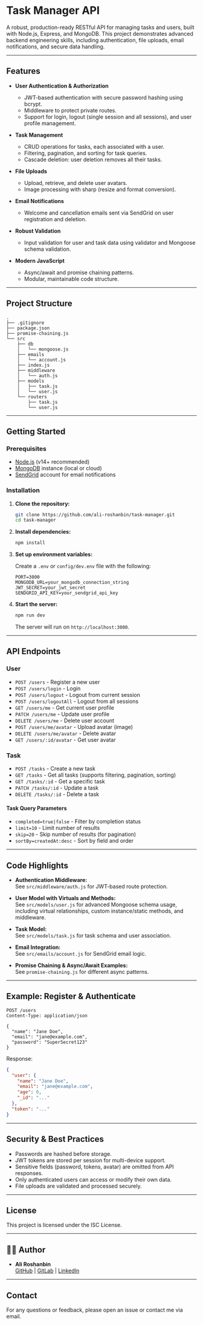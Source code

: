 # Task Manager API

A robust, production-ready RESTful API for managing tasks and users, built with Node.js, Express, and MongoDB. This project demonstrates advanced backend engineering skills, including authentication, file uploads, email notifications, and secure data handling.

---

## Features

- **User Authentication & Authorization**
  - JWT-based authentication with secure password hashing using bcrypt.
  - Middleware to protect private routes.
  - Support for login, logout (single session and all sessions), and user profile management.

- **Task Management**
  - CRUD operations for tasks, each associated with a user.
  - Filtering, pagination, and sorting for task queries.
  - Cascade deletion: user deletion removes all their tasks.

- **File Uploads**
  - Upload, retrieve, and delete user avatars.
  - Image processing with sharp (resize and format conversion).

- **Email Notifications**
  - Welcome and cancellation emails sent via SendGrid on user registration and deletion.

- **Robust Validation**
  - Input validation for user and task data using validator and Mongoose schema validation.

- **Modern JavaScript**
  - Async/await and promise chaining patterns.
  - Modular, maintainable code structure.

---

## Project Structure

```
.
├── .gitignore
├── package.json
├── promise-chaining.js
└── src
    ├── db
    │   └── mongoose.js
    ├── emails
    │   └── account.js
    ├── index.js
    ├── middleware
    │   └── auth.js
    ├── models
    │   ├── task.js
    │   └── user.js
    └── routers
        ├── task.js
        └── user.js
```

---

## Getting Started

### Prerequisites

- [Node.js](https://nodejs.org/) (v14+ recommended)
- [MongoDB](https://www.mongodb.com/) instance (local or cloud)
- [SendGrid](https://sendgrid.com/) account for email notifications

### Installation

1. **Clone the repository:**
   ```sh
   git clone https://github.com/ali-roshanbin/task-manager.git
   cd task-manager
   ```

2. **Install dependencies:**
   ```sh
   npm install
   ```

3. **Set up environment variables:**

   Create a `.env` or `config/dev.env` file with the following:

   ```
   PORT=3000
   MONGODB_URL=your_mongodb_connection_string
   JWT_SECRET=your_jwt_secret
   SENDGRID_API_KEY=your_sendgrid_api_key
   ```

4. **Start the server:**
   ```sh
   npm run dev
   ```
   The server will run on `http://localhost:3000`.

---

## API Endpoints

### User

- `POST /users` - Register a new user
- `POST /users/login` - Login
- `POST /users/logout` - Logout from current session
- `POST /users/logoutAll` - Logout from all sessions
- `GET /users/me` - Get current user profile
- `PATCH /users/me` - Update user profile
- `DELETE /users/me` - Delete user account
- `POST /users/me/avatar` - Upload avatar (image)
- `DELETE /users/me/avatar` - Delete avatar
- `GET /users/:id/avatar` - Get user avatar

### Task

- `POST /tasks` - Create a new task
- `GET /tasks` - Get all tasks (supports filtering, pagination, sorting)
- `GET /tasks/:id` - Get a specific task
- `PATCH /tasks/:id` - Update a task
- `DELETE /tasks/:id` - Delete a task

#### Task Query Parameters

- `completed=true|false` - Filter by completion status
- `limit=10` - Limit number of results
- `skip=20` - Skip number of results (for pagination)
- `sortBy=createdAt:desc` - Sort by field and order

---

## Code Highlights

- **Authentication Middleware:**  
  See `src/middleware/auth.js` for JWT-based route protection.

- **User Model with Virtuals and Methods:**  
  See `src/models/user.js` for advanced Mongoose schema usage, including virtual relationships, custom instance/static methods, and middleware.

- **Task Model:**  
  See `src/models/task.js` for task schema and user association.

- **Email Integration:**  
  See `src/emails/account.js` for SendGrid email logic.

- **Promise Chaining & Async/Await Examples:**  
  See `promise-chaining.js` for different async patterns.

---

## Example: Register & Authenticate

```http
POST /users
Content-Type: application/json

{
  "name": "Jane Doe",
  "email": "jane@example.com",
  "password": "SuperSecret123"
}
```

Response:
```json
{
  "user": {
    "name": "Jane Doe",
    "email": "jane@example.com",
    "age": 0,
    "_id": "..."
  },
  "token": "..."
}
```

---

## Security & Best Practices

- Passwords are hashed before storage.
- JWT tokens are stored per session for multi-device support.
- Sensitive fields (password, tokens, avatar) are omitted from API responses.
- Only authenticated users can access or modify their own data.
- File uploads are validated and processed securely.

---

## License

This project is licensed under the ISC License.

---

## 🧑‍💻 Author

- **Ali Roshanbin**  
  [GitHub](https://github.com/ali-roshanbin) | [GitLab](https://gitlab.com/ali.roshanbin) | [LinkedIn](https://linkedin.com/in/roshanbin)

---

## Contact

For any questions or feedback, please open an issue or contact me via email.
